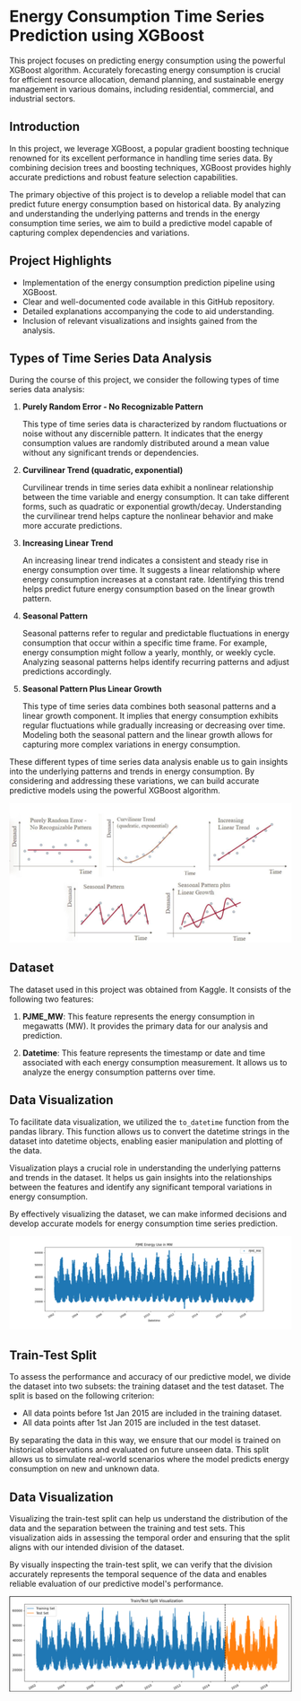 # Energy Consumption Time Series Prediction using XGBoost

This project focuses on predicting energy consumption using the powerful XGBoost algorithm. Accurately forecasting energy consumption is crucial for efficient resource allocation, demand planning, and sustainable energy management in various domains, including residential, commercial, and industrial sectors.

## Introduction

In this project, we leverage XGBoost, a popular gradient boosting technique renowned for its excellent performance in handling time series data. By combining decision trees and boosting techniques, XGBoost provides highly accurate predictions and robust feature selection capabilities.

The primary objective of this project is to develop a reliable model that can predict future energy consumption based on historical data. By analyzing and understanding the underlying patterns and trends in the energy consumption time series, we aim to build a predictive model capable of capturing complex dependencies and variations.

## Project Highlights

- Implementation of the energy consumption prediction pipeline using XGBoost.
- Clear and well-documented code available in this GitHub repository.
- Detailed explanations accompanying the code to aid understanding.
- Inclusion of relevant visualizations and insights gained from the analysis.

## Types of Time Series Data Analysis

During the course of this project, we consider the following types of time series data analysis:

1. **Purely Random Error - No Recognizable Pattern**

   This type of time series data is characterized by random fluctuations or noise without any discernible pattern. It indicates that the energy consumption values are randomly distributed around a mean value without any significant trends or dependencies.

2. **Curvilinear Trend (quadratic, exponential)**

   Curvilinear trends in time series data exhibit a nonlinear relationship between the time variable and energy consumption. It can take different forms, such as quadratic or exponential growth/decay. Understanding the curvilinear trend helps capture the nonlinear behavior and make more accurate predictions.

3. **Increasing Linear Trend**

   An increasing linear trend indicates a consistent and steady rise in energy consumption over time. It suggests a linear relationship where energy consumption increases at a constant rate. Identifying this trend helps predict future energy consumption based on the linear growth pattern.

4. **Seasonal Pattern**

   Seasonal patterns refer to regular and predictable fluctuations in energy consumption that occur within a specific time frame. For example, energy consumption might follow a yearly, monthly, or weekly cycle. Analyzing seasonal patterns helps identify recurring patterns and adjust predictions accordingly.

5. **Seasonal Pattern Plus Linear Growth**

   This type of time series data combines both seasonal patterns and a linear growth component. It implies that energy consumption exhibits regular fluctuations while gradually increasing or decreasing over time. Modeling both the seasonal pattern and the linear growth allows for capturing more complex variations in energy consumption.

These different types of time series data analysis enable us to gain insights into the underlying patterns and trends in energy consumption. By considering and addressing these variations, we can build accurate predictive models using the powerful XGBoost algorithm.

![TypesOfTimeSeries](Pictures/TimeSeriesTypes.jpg)


## Dataset

The dataset used in this project was obtained from Kaggle. It consists of the following two features:

1. **PJME_MW**: This feature represents the energy consumption in megawatts (MW). It provides the primary data for our analysis and prediction.

2. **Datetime**: This feature represents the timestamp or date and time associated with each energy consumption measurement. It allows us to analyze the energy consumption patterns over time.

## Data Visualization

To facilitate data visualization, we utilized the `to_datetime` function from the pandas library. This function allows us to convert the datetime strings in the dataset into datetime objects, enabling easier manipulation and plotting of the data.

Visualization plays a crucial role in understanding the underlying patterns and trends in the dataset. It helps us gain insights into the relationships between the features and identify any significant temporal variations in energy consumption.

By effectively visualizing the dataset, we can make informed decisions and develop accurate models for energy consumption time series prediction.

![DataVisualization](Pictures/Energy_Consumption_plot.png)

## Train-Test Split

To assess the performance and accuracy of our predictive model, we divide the dataset into two subsets: the training dataset and the test dataset. The split is based on the following criterion:

- All data points before 1st Jan 2015 are included in the training dataset.
- All data points after 1st Jan 2015 are included in the test dataset.

By separating the data in this way, we ensure that our model is trained on historical observations and evaluated on future unseen data. This split allows us to simulate real-world scenarios where the model predicts energy consumption on new and unknown data.

## Data Visualization

Visualizing the train-test split can help us understand the distribution of the data and the separation between the training and test sets. This visualization aids in assessing the temporal order and ensuring that the split aligns with our intended division of the dataset.

By visually inspecting the train-test split, we can verify that the division accurately represents the temporal sequence of the data and enables reliable evaluation of our predictive model's performance.

![TrainTest](Pictures/Test_train_plot_2.PNG)
